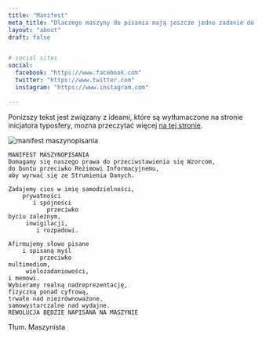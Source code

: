 ```yaml
---
title: "Manifest"
meta_title: "Dlaczego maszyny do pisania mają jeszcze jedno zadanie do zrobienia."
layout: "about"
draft: false


# social sites
social:
  facebook: "https://www.facebook.com"
  twitter: "https://www.twitter.com"
  instagram: "https://www.instagram.com"
  
---
```


Ponizszy tekst jest związany z ideami, które są wytłumaczone na stronie 
inicjatora typosfery, mozna przeczytać więcej [na tej stronie][0].

![manifest maszynopisania](./images/manifest/manifest-pisanie-na-maszynie-typosphere.jpg)





```
MANIFEST MASZYNOPISANIA
Domagamy się naszego prawa do przeciwstawienia się Wzorcom,
do buntu przeciwko Reżimowi Informacyjnemu,
aby wyrwać się ze Strumienia Danych.

Zadajemy cios w imię samodzielności,
    prywatności
       i spójności 
           przeciwko 
byciu zależnym,
     inwigilacji,
        i rozpadowi.

Afirmujemy słowo pisane
    i spisaną myśl
         przeciwko
multimediom,
     wielozadaniowości,
i memowi.
Wybieramy realną nadreprezentację,
fizyczną ponad cyfrową,
trwałe nad niezrównoważone,
samowystarczalne nad wydajne.
REWOLUCJA BĘDZIE NAPISANA NA MASZYNIE
```

Tłum. Maszynista

[0]: https://typewriterinsurgency.webstarts.com/